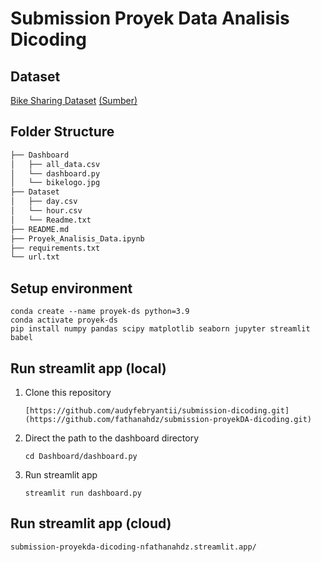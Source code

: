# Submission Proyek Data Analisis Dicoding

## Dataset
[Bike Sharing Dataset](https://drive.google.com/file/d/1RaBmV6Q6FYWU4HWZs80Suqd7KQC34diQ/view?usp=sharing) [(Sumber)](https://www.kaggle.com/datasets/lakshmi25npathi/bike-sharing-dataset)

## Folder Structure
```bash
├── Dashboard
│   ├── all_data.csv
│   └── dashboard.py
│   └── bikelogo.jpg
├── Dataset
│   ├── day.csv
│   └── hour.csv
│   └── Readme.txt
├── README.md
├── Proyek_Analisis_Data.ipynb
├── requirements.txt
└── url.txt
```

## Setup environment
```
conda create --name proyek-ds python=3.9
conda activate proyek-ds
pip install numpy pandas scipy matplotlib seaborn jupyter streamlit babel
```

## Run streamlit app (local)
1. Clone this repository
   ```
   [https://github.com/audyfebryantii/submission-dicoding.git](https://github.com/fathanahdz/submission-proyekDA-dicoding.git)
   ```
2. Direct the path to the dashboard directory
   ```
   cd Dashboard/dashboard.py
   ```
3. Run streamlit app
   ```
   streamlit run dashboard.py
   ```

## Run streamlit app (cloud)
```
submission-proyekda-dicoding-nfathanahdz.streamlit.app/
```
